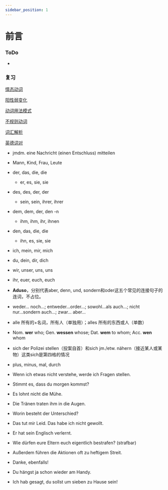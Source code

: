 ```yaml
---
sidebar_position: 1
---
```


# 前言

### ToDo

* 

### 复习

[情态动词](./动词/情态动词.md)

[阳性弱变化](./名词/阳性弱变化.md)

[动词用法模式](./动词/用法模式.md)

[不规则动词](./动词/不规则动词.md)

[词汇解析](./其他/词汇解析.md)

[英德词对](./其他/英德词对.md)

* jmdm. eine Nachricht (einen Entschluss) mitteilen
* Mann, Kind, Frau, Leute
* der, das, die, die

  * er, es, sie, sie
* des, des, der, der

  * sein, sein, ihrer, ihrer
* dem, dem, der, den -n
  * ihm, ihm, ihr, ihnen
* den, das, die, die

  * ihn, es, sie, sie
* ich, mein, mir, mich
* du, dein, dir, dich
* wir, unser, uns, uns
* ihr, euer, euch, euch
* **Aduso**，分别代表aber, denn, und, sondern和oder这五个常见的连接句子的连词，不占位。
* weder... noch...; entweder...order...; sowohl...als auch...; nicht nur...sondern auch...; zwar... aber...
* alle 所有的+名词，所有人（单独用）；alles 所有的东西或人（单数）
* Nom. **wer** who; Gen. **wessen** whose; Dat. **wem** to whom; Acc. **wen** whom
* sich der Polizei stellen（投案自首）和sich jm./etw. nähern（接近某人或某物）这类sich是第四格的情况
* plus, minus, mal, durch


* Wenn ich etwas nicht verstehe, werde ich Fragen stellen.
* Stimmt es, dass du morgen kommst?
* Es lohnt nicht die Mühe.
* Die Tränen traten ihm in die Augen.
* Worin besteht der Unterschied?
* Das tut mir Leid. Das habe ich nicht gewollt.
* Er hat sein Englisch verlernt.
* Wie dürfen eure Eltern euch eigentlich bestrafen? (strafbar)
* Außerdem führen die Aktionen oft zu heftigem Streit.
* Danke, ebenfalls!
* Du hängst ja schon wieder am Handy.
* Ich hab gesagt, du sollst um sieben zu Hause sein!
